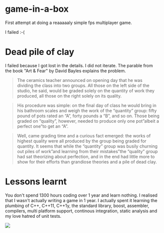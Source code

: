 game-in-a-box
=============

First attempt at doing a reaaaaaly simple fps multiplayer game.

I failed :-(

Dead pile of clay
=================

I failed because I got lost in the details. I did not iterate.
The parable from the book "Art & Fear" by David Bayles explains the problem.

> The ceramics teacher announced on opening day that he was dividing the class into two groups. All those on the left side of the studio, he said, would be graded solely on the quantity of work they produced, all those on the right solely on its quality.

> His procedure was simple: on the final day of class he would bring in his bathroom scales and weigh the work of the “quantity” group: fifty pound of pots rated an “A”, forty pounds a “B”, and so on. Those being graded on “quality”, however, needed to produce only one pot”albeit a perfect one”to get an “A”.

> Well, came grading time and a curious fact emerged: the works of highest quality were all produced by the group being graded for quantity. It seems that while the “quantity” group was busily churning out piles of work”and learning from their mistakes”the “quality” group had sat theorizing about perfection, and in the end had little more to show for their efforts than grandiose theories and a pile of dead clay.

Lessons learnt
==============
You don't spend 1300 hours coding over 1 year and learn nothing. I realised that I wasn't actually writing a game in 1 year. I actually spent it learning the plumbing of C++, C++11, C++1y, the standard library, boost, assembler, compilers, multi platform support, continous integration, static analysis and my love hatred of unit tests.

<a href="https://travis-ci.org/JodiTheTigger/game-in-a-box"><img src="https://travis-ci.org/JodiTheTigger/game-in-a-box.png"></a>
